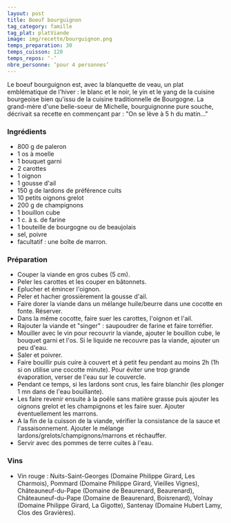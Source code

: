 ```yaml
---
layout: post
title: Boeuf bourguignon
tag_category: famille
tag_plat: platViande
image: img/recette/bourguignon.png
temps_preparation: 30
temps_cuisson: 120
temps_repos: ‘-‘
nbre_personne: ‘pour 4 personnes’
---
```

Le boeuf bourguignon est, avec la blanquette de veau, un plat emblématique de l'hiver : le blanc et le noir, le yin et le yang de la cuisine bourgeoise bien qu'issu de la cuisine traditionnelle de Bourgogne. La grand-mère d'une belle-soeur de Michelle, bourguignonne pure souche, décrivait sa recette en commençant par : "On se lève à 5 h du matin..."

### Ingrédients
* 800 g de paleron
* 1 os à moelle
* 1 bouquet garni
* 2 carottes
* 1 oignon
* 1 gousse d'ail
* 150 g de lardons de préférence cuits
* 10 petits oignons grelot
* 200 g de champignons
* 1 bouillon cube
* 1 c. à s. de farine
* 1 bouteille de bourgogne ou de beaujolais
* sel, poivre
* facultatif : une boîte de marron.

### Préparation
* Couper la viande en gros cubes (5 cm).
* Peler les carottes et les couper en bâtonnets.
* Eplucher et émincer l'oignon.
* Peler et hacher grossièrement la gousse d'ail.
* Faire dorer la viande dans un mélange huile/beurre dans une cocotte en fonte. Réserver.
* Dans la même cocotte, faire suer les carottes, l'oignon et l'ail.
* Rajouter la viande et "singer" : saupoudrer de farine et faire torréfier.
* Mouiller avec le vin pour recouvrir la viande, ajouter le bouillon cube, le bouquet garni et l'os. Si le liquide ne recouvre pas la viande, ajouter un peu d'eau.
* Saler et poivrer.
* Faire bouillir puis cuire à couvert et à petit feu pendant au moins 2h (1h si on utilise une cocotte minute). Pour éviter une trop grande évaporation, verser de l'eau sur le couvercle.
* Pendant ce temps, si les lardons sont crus, les faire blanchir (les plonger 1 mn dans de l'eau bouillante).
* Les faire revenir ensuite à la poêle sans matière grasse puis ajouter les oignons grelot et les champignons et les faire suer. Ajouter éventuellement les marrons.
* A la fin de la cuisson de la viande, vérifier la consistance de la sauce et l'assaisonnement. Ajouter le mélange lardons/grelots/champignons/marrons et réchauffer.
* Servir avec des pommes de terre cuites à l'eau.    

### Vins
* Vin rouge : Nuits-Saint-Georges (Domaine Philippe Girard, Les Charmois), Pommard (Domaine Philippe Girard, Vieilles Vignes), Châteauneuf-du-Pape (Domaine de Beaurenard, Beaurenard), Châteauneuf-du-Pape (Domaine de Beaurenard, Boisrenard), Volnay (Domaine Philippe Girard, La Gigotte), Santenay (Domaine Hubert Lamy, Clos des Gravières).
